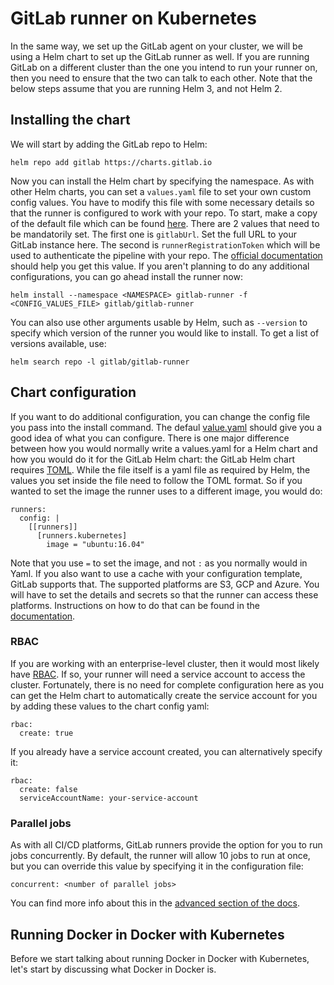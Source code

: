 # GitLab runner on Kubernetes

In the same way, we set up the GitLab agent on your cluster, we will be using a Helm chart to set up the GitLab runner as well. If you are running GitLab on a different cluster than the one you intend to run your runner on, then you need to ensure that the two can talk to each other.  Note that the below steps assume that you are running Helm 3, and not Helm 2.

## Installing the chart

We will start by adding the GitLab repo to Helm:

```
helm repo add gitlab https://charts.gitlab.io
```

Now you can install the Helm chart by specifying the namespace. As with other Helm charts, you can set a `values.yaml` file to set your own custom config values. You have to modify this file with some necessary details so that the runner is configured to work with your repo. To start, make a copy of the default file which can be found [here](https://gitlab.com/gitlab-org/charts/gitlab-runner/blob/main/values.yaml). There are 2 values that need to be mandatorily set. The first one is `gitlabUrl`. Set the full URL to your GitLab instance here. The second is `runnerRegistrationToken` which will be used to authenticate the pipeline with your repo. The [official documentation](https://docs.gitlab.com/ee/ci/runners/) should help you get this value. If you aren't planning to do any additional configurations, you can go ahead install the runner now:

```
helm install --namespace <NAMESPACE> gitlab-runner -f <CONFIG_VALUES_FILE> gitlab/gitlab-runner
```

You can also use other arguments usable by Helm, such as `--version` to specify which version of the runner you would like to install. To get a list of versions available, use:

```
helm search repo -l gitlab/gitlab-runner
```

## Chart configuration

If you want to do additional configuration, you can change the config file you pass into the install command. The defaul [value.yaml](https://gitlab.com/gitlab-org/charts/gitlab-runner/blob/main/values.yaml) should give you a good idea of what you can configure. There is one major difference between how you would normally write a values.yaml for a Helm chart and how you would do it for the GitLab Helm chart: the GitLab Helm chart requires [TOML](https://toml.io/en/). While the file itself is a yaml file as required by Helm, the values you set inside the file need to follow the TOML format. So if you wanted to set the image the runner uses to a different image, you would do:


```
runners:
  config: |
    [[runners]]
      [runners.kubernetes]
        image = "ubuntu:16.04"
```

Note that you use `=` to set the image, and not `:` as you normally would in Yaml. If you also want to use a cache with your configuration template, GitLab supports that. The supported platforms are S3, GCP and Azure. You will have to set the details and secrets so that the runner can access these platforms. Instructions on how to do that can be found in the [documentation](https://docs.gitlab.com/runner/install/kubernetes.html#using-cache-with-configuration-template).

### RBAC

If you are working with an enterprise-level cluster, then it would most likely have [RBAC](../RBAC101/README.md). If so, your runner will need a service account to access the cluster. Fortunately, there is no need for complete configuration here as you can get the Helm chart to automatically create the service account for you by adding these values to the chart config yaml:

```
rbac:
  create: true
```

If you already have a service account created, you can alternatively specify it:

```
rbac:
  create: false
  serviceAccountName: your-service-account
```

### Parallel jobs

As with all CI/CD platforms, GitLab runners provide the option for you to run jobs concurrently. By default, the runner will allow 10 jobs to run at once, but you can override this value by specifying it in the configuration file:

```
concurrent: <number of parallel jobs>
```

You can find more info about this in the [advanced section of the docs](https://docs.gitlab.com/runner/configuration/advanced-configuration.html#the-global-section).

## Running Docker in Docker with Kubernetes

Before we start talking about running Docker in Docker with Kubernetes, let's start by discussing what Docker in Docker is.